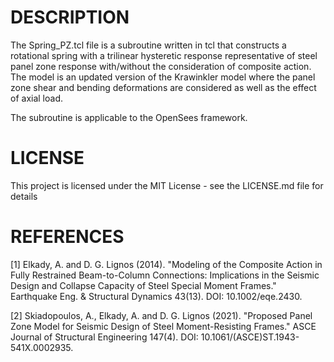# DESCRIPTION

The Spring_PZ.tcl file is a subroutine written in tcl that constructs a rotational spring with a trilinear hysteretic response representative of steel panel zone response with/without the consideration of composite action. The model is an updated version of the Krawinkler model where the panel zone shear and bending deformations are considered as well as the effect of axial load.

The subroutine is applicable to the OpenSees framework.

# LICENSE

This project is licensed under the MIT License - see the LICENSE.md file for details

# REFERENCES

[1] Elkady, A. and D. G. Lignos (2014). "Modeling of the Composite Action in Fully Restrained Beam-to-Column Connections: Implications in the Seismic Design and Collapse Capacity of Steel Special Moment Frames." Earthquake Eng. & Structural Dynamics 43(13). DOI: 10.1002/eqe.2430.

[2] Skiadopoulos, A., Elkady, A. and D. G. Lignos (2021). "Proposed Panel Zone Model for Seismic Design of Steel Moment-Resisting Frames." ASCE Journal of Structural Engineering 147(4). DOI: 10.1061/(ASCE)ST.1943-541X.0002935. 
